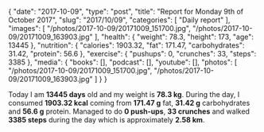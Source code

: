 {
    "date": "2017-10-09",
    "type": "post",
    "title": "Report for Monday 9th of October 2017",
    "slug": "2017\/10\/09",
    "categories": [
        "Daily report"
    ],
    "images": [
        "\/photos\/2017-10-09\/20171009_151700.jpg",
        "\/photos\/2017-10-09\/20171009_163903.jpg"
    ],
    "health": {
        "weight": 78.3,
        "height": 173,
        "age": 13445
    },
    "nutrition": {
        "calories": 1903.32,
        "fat": 171.47,
        "carbohydrates": 31.42,
        "protein": 56.6
    },
    "exercise": {
        "pushups": 0,
        "crunches": 33,
        "steps": 3385
    },
    "media": {
        "books": [],
        "podcast": [],
        "youtube": [],
        "photos": [
            "\/photos\/2017-10-09\/20171009_151700.jpg",
            "\/photos\/2017-10-09\/20171009_163903.jpg"
        ]
    }
}

Today I am <strong>13445 days</strong> old and my weight is <strong>78.3 kg</strong>. During the day, I consumed <strong>1903.32 kcal</strong> coming from <strong>171.47 g</strong> fat, <strong>31.42 g</strong> carbohydrates and <strong>56.6 g</strong> protein. Managed to do <strong>0 push-ups</strong>, <strong>33 crunches</strong> and walked <strong>3385 steps</strong> during the day which is approximately <strong>2.58 km</strong>.